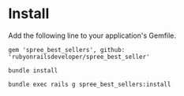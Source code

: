 Install
=======

Add the following line to your application's Gemfile.
```
gem 'spree_best_sellers', github: 'rubyonrailsdeveloper/spree_best_seller'

bundle install

bundle exec rails g spree_best_sellers:install
```
